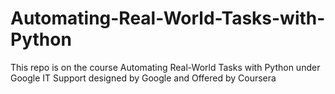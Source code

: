 # Automating-Real-World-Tasks-with-Python
This repo is on the course Automating Real-World Tasks with Python under Google IT Support designed by Google and Offered by Coursera
